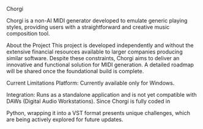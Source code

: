 Chorgi

Chorgi is a non-AI MIDI generator developed to emulate generic playing styles, providing users with a straightforward and creative music composition tool.

About the Project
This project is developed independently and without the extensive financial resources available to larger companies producing similar software. Despite these constraints, Chorgi aims to deliver an innovative and functional solution for MIDI generation. A detailed roadmap will be shared once the foundational build is complete.

Current Limitations
Platform: Currently available only for Windows.

Integration: Runs as a standalone application and is not yet compatible with DAWs (Digital Audio Workstations). Since Chorgi is fully coded in 

Python, wrapping it into a VST format presents unique challenges, which are being actively explored for future updates.
